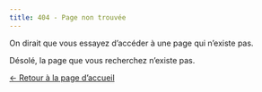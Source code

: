 ```yaml
---
title: 404 - Page non trouvée
---
```


On dirait que vous essayez d’accéder à une page qui n’existe pas.

Désolé, la page que vous recherchez n’existe pas.

[← Retour à la page d’accueil](/)